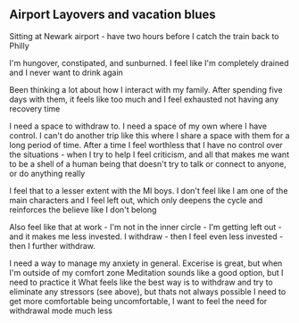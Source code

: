## Airport Layovers and vacation blues

Sitting at Newark airport - have two hours before I catch the train back to Philly

I'm hungover, constipated, and sunburned. I feel like I'm completely drained and I never want to drink again

Been thinking a lot about how I interact with my family. After spending five days with them, it feels like too much
and I feel exhausted not having any recovery time

I need a space to withdraw to. I need a space of my own where I have control. I can't do another trip like this
where I share a space with them for a long period of time. After a time I feel worthless that I have no control
over the situations - when I try to help I feel criticism, and all that makes me want to be a shell of a human
being that doesn't try to talk or connect to anyone, or do anything really

I feel that to a lesser extent with the MI boys. I don't feel like I am one of the main characters and I feel
left out, which only deepens the cycle and reinforces the believe like I don't belong

Also feel like that at work - I'm not in the inner circle - I'm getting left out - and it makes me less invested.
I withdraw - then I feel even less invested - then I further withdraw.

I need a way to manage my anxiety in general.
Excerise is great, but when I'm outside of my comfort zone
Meditation sounds like a good option, but I need to practice it
What feels like the best way is to withdraw and try to eliminate any stressors (see above), but thats
not always possible
I need to get more comfortable being uncomfortable, I want to feel the need for withdrawal mode much less
